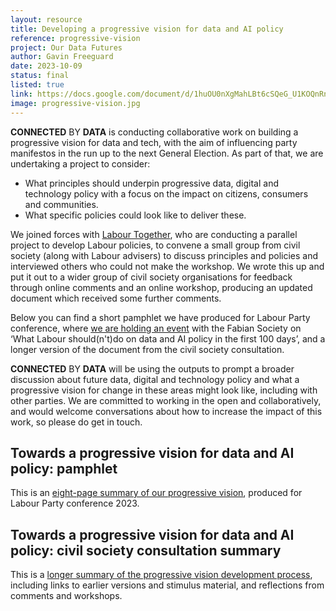 ```yaml
---
layout: resource
title: Developing a progressive vision for data and AI policy
reference: progressive-vision
project: Our Data Futures
author: Gavin Freeguard
date: 2023-10-09
status: final
listed: true
link: https://docs.google.com/document/d/1huOU0nXgMahLBt6cSQeG_U1KOQnRnUYk0bjO4zlKYWI/edit?usp=sharing
image: progressive-vision.jpg
---
```

**CONNECTED** BY **DATA** is conducting collaborative work on building a progressive vision for data and tech, with the aim of influencing party manifestos in the run up to the next General Election. As part of that, we are undertaking a project to consider:

* What principles should underpin progressive data, digital and technology policy with a focus on the impact on citizens, consumers and communities.
* What specific policies could look like to deliver these.

<!--more-->

We joined forces with [Labour Together](https://www.labourtogether.uk/), who are conducting a parallel project to develop Labour policies, to convene a small group from civil society (along with Labour advisers) to discuss principles and policies and interviewed others who could not make the workshop. We wrote this up and put it out to a wider group of civil society organisations for feedback through online comments and an online workshop, producing an updated document which received some further comments.

Below you can find a short pamphlet we have produced for Labour Party conference, where [we are holding an event](https://www.eventbrite.co.uk/e/what-labour-shouldntdo-on-data-and-ai-policy-in-the-first-100-days-tickets-705164113847) with the Fabian Society on ‘What Labour should(n't)do on data and AI policy in the first 100 days’, and a longer version of the document from the civil society consultation.

**CONNECTED** BY **DATA** will be using the outputs to prompt a broader discussion about future data, digital and technology policy and what a progressive vision for change in these areas might look like, including with other parties. We are committed to working in the open and collaboratively, and would welcome conversations about how to increase the impact of this work, so please do get in touch.

## Towards a progressive vision for data and AI policy: pamphlet 
This is an [eight-page summary of our progressive vision](/assets/resources/Progressive-Vision-Pamphlet.pdf), produced for Labour Party conference 2023.

## Towards a progressive vision for data and AI policy: civil society consultation summary
This is a [longer summary of the progressive vision development process](https://docs.google.com/document/d/1huOU0nXgMahLBt6cSQeG_U1KOQnRnUYk0bjO4zlKYWI/edit?usp=sharing), including links to earlier versions and stimulus material, and reflections from comments and workshops.
